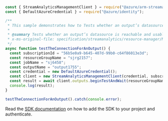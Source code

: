 ```javascript
const { StreamAnalyticsManagementClient } = require("@azure/arm-streamanalytics");
const { DefaultAzureCredential } = require("@azure/identity");

/**
 * This sample demonstrates how to Tests whether an output’s datasource is reachable and usable by the Azure Stream Analytics service.
 *
 * @summary Tests whether an output’s datasource is reachable and usable by the Azure Stream Analytics service.
 * x-ms-original-file: specification/streamanalytics/resource-manager/Microsoft.StreamAnalytics/stable/2020-03-01/examples/Output_Test.json
 */
async function testTheConnectionForAnOutput() {
  const subscriptionId = "56b5e0a9-b645-407d-99b0-c64f86013e3d";
  const resourceGroupName = "sjrg2157";
  const jobName = "sj6458";
  const outputName = "output1755";
  const credential = new DefaultAzureCredential();
  const client = new StreamAnalyticsManagementClient(credential, subscriptionId);
  const result = await client.outputs.beginTestAndWait(resourceGroupName, jobName, outputName);
  console.log(result);
}

testTheConnectionForAnOutput().catch(console.error);
```

Read the [SDK documentation](https://github.com/Azure/azure-sdk-for-js/blob/%40azure%2Farm-streamanalytics_4.0.1/sdk/streamanalytics/arm-streamanalytics/README.md) on how to add the SDK to your project and authenticate.
